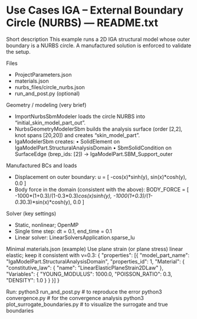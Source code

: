 # Use Cases IGA – External Boundary Circle (NURBS) — README.txt

Short description
This example runs a 2D IGA structural model whose outer boundary is a NURBS circle. A manufactured solution is enforced to validate the setup.

Files
- ProjectParameters.json
- materials.json
- nurbs_files/circle_nurbs.json
- run_and_post.py (optional)

Geometry / modeling (very brief)
- ImportNurbsSbmModeler loads the circle NURBS into “initial_skin_model_part_out”.
- NurbsGeometryModelerSbm builds the analysis surface (order [2,2], knot spans [20,20]) and creates “skin_model_part”.
- IgaModelerSbm creates:
  • SolidElement on IgaModelPart.StructuralAnalysisDomain
  • SbmSolidCondition on SurfaceEdge (brep_ids: [2]) → IgaModelPart.SBM_Support_outer

Manufactured BCs and loads
- Displacement on outer boundary:
  u = [ -cos(x)*sinh(y),  sin(x)*cosh(y), 0.0 ]
- Body force in the domain (consistent with the above):
  BODY_FORCE = [
    -1000*(1+0.3)/(1-0.3*0.3)*cos(x)*sinh(y),
    -1000*(1+0.3)/(1-0.3*0.3)*sin(x)*cosh(y),
    0.0
  ]

Solver (key settings)
- Static, nonlinear; OpenMP
- Single time step: dt = 0.1, end_time = 0.1
- Linear solver: LinearSolversApplication.sparse_lu

Minimal materials.json (example)
Use plane strain (or plane stress) linear elastic; keep it consistent with ν=0.3:
{
  "properties": [{
    "model_part_name": "IgaModelPart.StructuralAnalysisDomain",
    "properties_id": 1,
    "Material": {
      "constitutive_law": { "name": "LinearElasticPlaneStrain2DLaw" },
      "Variables": {
        "YOUNG_MODULUS": 1000.0,
        "POISSON_RATIO": 0.3,
        "DENSITY": 1.0
      }
    }
  }]
}

Run:
  python3 run_and_post.py        # to reproduce the error
  python3 convergence.py         # for the convergence analysis
  python3 plot_surrogate_boundaries.py  # to visualize the surrogate and true boundaries


